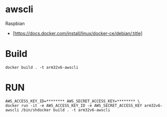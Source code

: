 awscli
======

Raspbian

* [https://docs.docker.com/install/linux/docker-ce/debian/:title]

# Build

```
docker build . -t arm32v6-awscli
```

# RUN

```
AWS_ACCESS_KEY_ID=******** AWS_SECRET_ACCESS_KEY=******** \
docker run -it -e AWS_ACCESS_KEY_ID -e AWS_SECRET_ACCESS_KEY arm32v6-awscli /bin/shdocker build . -t arm32v6-awscli
```
